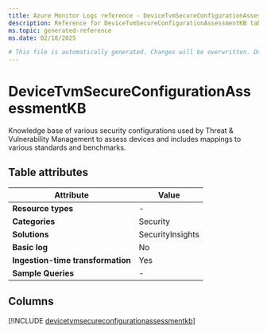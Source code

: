 ```yaml
---
title: Azure Monitor Logs reference - DeviceTvmSecureConfigurationAssessmentKB
description: Reference for DeviceTvmSecureConfigurationAssessmentKB table in Azure Monitor Logs.
ms.topic: generated-reference
ms.date: 02/18/2025

# This file is automatically generated. Changes will be overwritten. Do not change this file directly.
---
```


# DeviceTvmSecureConfigurationAssessmentKB

Knowledge base of various security configurations used by Threat & Vulnerability Management to assess devices and includes mappings to various standards and benchmarks.


## Table attributes

|Attribute|Value|
|---|---|
|**Resource types**|-|
|**Categories**|Security|
|**Solutions**| SecurityInsights|
|**Basic log**|No|
|**Ingestion-time transformation**|Yes|
|**Sample Queries**|-|



## Columns
  
[!INCLUDE [devicetvmsecureconfigurationassessmentkb](~/reusable-content/ce-skilling/azure/includes/azure-monitor/reference/tables/devicetvmsecureconfigurationassessmentkb-include.md)]
